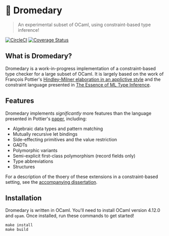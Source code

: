 # 🐪 Dromedary 
> An experimental subset of OCaml, using constraint-based type inference!

[![CircleCI](https://circleci.com/gh/johnyob/dromedary/tree/main.svg?style=svg)](https://circleci.com/gh/johnyob/dromedary/tree/main)
[![Coverage Status](https://coveralls.io/repos/github/johnyob/dromedary/badge.svg?branch=main)](https://coveralls.io/github/johnyob/dromedary?branch=main)

## What is Dromedary?

Dromedary is a work-in-progress implementation of a constraint-based type checker for a large subset of OCaml. It is largely based on the work of François Pottier's [Hindley-Milner elaboration in an applictive style](http://gallium.inria.fr/~fpottier/publis/fpottier-elaboration.pdf) and the constraint language presented in [The Essence of ML Type Inference](http://pauillac.inria.fr/~fpottier/publis/emlti-final.pdf).  

## Features

Dromedary implements *significantly* more features than the language presented in Pottier's [paper](http://gallium.inria.fr/~fpottier/publis/fpottier-elaboration.pdf), including:
- Algebraic data types and pattern matching
- Mutually recursive let bindings
- Side-effecting primitives and the value restriction
- GADTs
- Polymorphic variants
- Semi-explicit first-class polymorphism (record fields only)
- Type abbreviations
- Structures

For a description of the thoery of these extensions in a constraint-based setting, see the [accompanying dissertation](dissertation/main.pdf). 

## Installation

Dromedary is written in OCaml. You'll need to install OCaml version 4.12.0 and `opam`. 
Once installed, run these commands to get started!
```
make install
make build
```





